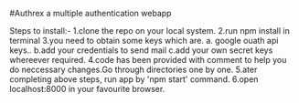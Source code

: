 #Authrex a multiple authentication webapp

Steps to install:-
  1.clone the repo on your local system.
  2.run npm install in terminal
  3.you need to obtain some keys which are.
    a. google ouath api keys..
    b.add your credentials to send mail
    c.add your own secret keys whereever required.
  4.code has been provided with comment to help you do neccessary changes.Go through directories one by one.
  5.ater completing above steps, run app by 'npm start' command.
  6.open localhost:8000 in your favourite browser.
